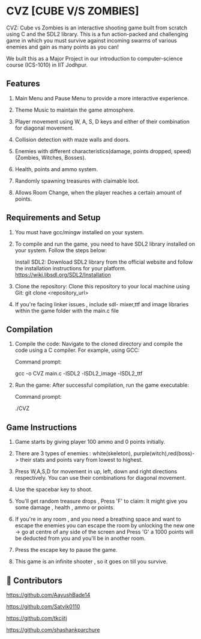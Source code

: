 
# CVZ [CUBE V/S ZOMBIES]

CVZ: Cube vs Zombies is an interactive shooting game built from scratch using C and the SDL2 library. This is a fun action-packed and challenging game in which you must survive against incoming swarms of various enemies and gain as many points as you can!

 We built this as a Major Project in our introduction to computer-science course (ICS-1010) in IIT Jodhpur.



## Features

1. Main Menu and Pause Menu to provide a more interactive experience.

2. Theme Music to maintain the game atmosphere.

3. Player movement using W, A, S, D keys and either of their combination for diagonal movement.

4. Collision detection with maze walls and doors.

5. Enemies with different characteristics(damage, points dropped, speed) (Zombies, Witches, Bosses).

6. Health, points and ammo system.

7. Randomly spawning treasures with claimable loot.

8. Allows Room Change, when the player reaches a certain amount of points.



## Requirements and Setup

1. You must have gcc/mingw installed on your system.

2. To compile and run the game, you need to have SDL2 library installed on your system. Follow the steps below:

    Install SDL2: Download SDL2 library from the official website and follow the installation instructions for your platform.
    https://wiki.libsdl.org/SDL2/Installation

3. Clone the repository: Clone this repository to your local machine using Git:
git clone <repository_url>

4. If you're facing linker issues , include sdl- mixer,ttf and image libraries within the game folder with the main.c file

## Compilation

1. Compile the code: Navigate to the cloned directory and compile the code using a C compiler. For example, using GCC:

    Command prompt:

    gcc -o CVZ main.c -lSDL2 -lSDL2_image -lSDL2_ttf

2. Run the game: After successful compilation, run the game executable:

    Command prompt:

    ./CVZ


## Game Instructions
  1) Game starts by giving player 100 ammo and 0 points initially.

2) There are 3 types of enemies : white(skeleton), purple(witch),red(boss)-> their stats and points vary from lowest to highest.
   
3) Press W,A,S,D for movement in up, left, down and right directions respectively. You can use their combinations for diagonal movement.
   
4) Use the spacebar key to shoot.

5) You'll get random treasure drops , Press 'F' to claim: It might give you some damage , health , ammo or points.

6) If you're in any room , and you need a breathing space and want to escape the enemies you can escape the room by unlocking the new one -> go at centre of any side of the screen and Press 'G' a 1000 points will be deducted from you and you'll be in another room.

7) Press the escape key to pause the game.
   
8)  This game is an infinite shooter , so it goes on till you survive.



## 🔗 Contributors
https://github.com/AayushBade14

https://github.com/Satvik0110

https://github.com/tkciitj

https://github.com/shashankparchure



